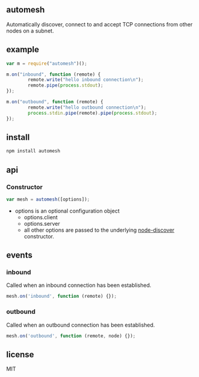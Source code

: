 automesh
--------

Automatically discover, connect to and accept TCP connections from other
nodes on a subnet.

example
-------

```js
var m = require("automesh")();

m.on("inbound", function (remote) {
        remote.write("hello inbound connection\n");
        remote.pipe(process.stdout);
});

m.on("outbound", function (remote) {
        remote.write("hello outbound connection\n");
        process.stdin.pipe(remote).pipe(process.stdout);
});
```

install
-------

```bash
npm install automesh
```

api
---

### Constructor

```js
var mesh = automesh([options]);
```

* options is an optional configuration object
	* options.client
	* options.server
	* all other options are passed to the underlying [node-discover](https://github.com/wankdanker/node-discover/#constructor)
	constructor.

events
------

### inbound

Called when an inbound connection has been established.

```js
mesh.on('inbound', function (remote) {});
```

### outbound

Called when an outbound connection has been established.

```js
mesh.on('outbound', function (remote, node) {});
```

license
-------

MIT

